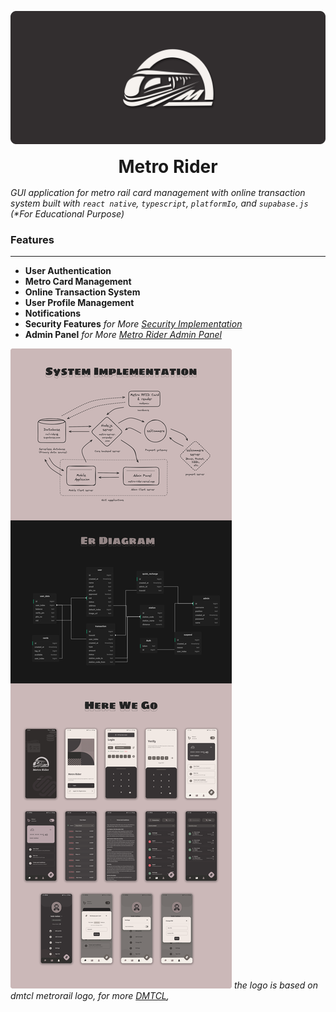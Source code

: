 
 ![image](docs/metro_rider_banner.png)

<h1 align='center' style="margin: 1rem;"><b>Metro Rider</b></h1>

_GUI application for metro rail card management with online transaction system built with `react native`, `typescript`,  `platformIo`,  and `supabase.js` (*For Educational Purpose)_

### Features
---
- **User Authentication**
- **Metro Card Management**
- **Online Transaction System**
- **User Profile Management**
- **Notifications**
- **Security Features** _for More [Security Implementation](docs/SecurityImplementation)_
- **Admin Panel** _for More [Metro Rider Admin Panel](https://github.com/dot-ASH/metro-rider)_

![image](docs/metro_rider_info.png)
_the logo is based on dmtcl metrorail logo, for more [DMTCL](https://dmtcl.gov.bd/),_

